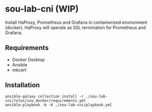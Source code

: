 # sou-lab-cni (WIP)

Install HaProxy, Prometheus and Grafana in containerized environment (docker). 
HaProxy will operate as SSL termination for Prometheus and Grafana.

## Requirements

- Docker Desktop
- Ansible
- mkcert

## Installation

```
ansible-galaxy collection install -r ./sou-lab-cni/roles/sou_docker/requirements.yml
ansible-playbook -b -K ./sou-lab-cni/playbook.yml
```
